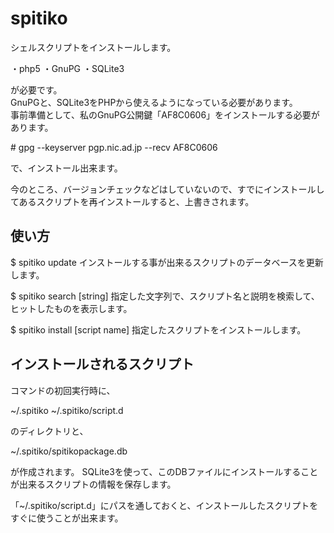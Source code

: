 # spitiko

シェルスクリプトをインストールします。

・php5
・GnuPG
・SQLite3  

が必要です。  
GnuPGと、SQLite3をPHPから使えるようになっている必要があります。  
事前準備として、私のGnuPG公開鍵「AF8C0606」をインストールする必要があります。  

\# gpg --keyserver pgp.nic.ad.jp --recv AF8C0606  

で、インストール出来ます。

今のところ、バージョンチェックなどはしていないので、すでにインストールしてあるスクリプトを再インストールすると、上書きされます。

## 使い方

$ spitiko update
インストールする事が出来るスクリプトのデータベースを更新します。

$ spitiko search [string]
指定した文字列で、スクリプト名と説明を検索して、ヒットしたものを表示します。

$ spitiko install [script name]
指定したスクリプトをインストールします。

## インストールされるスクリプト
コマンドの初回実行時に、

~/.spitiko
~/.spitiko/script.d

のディレクトリと、

~/.spitiko/spitikopackage.db

が作成されます。
SQLite3を使って、このDBファイルにインストールすることが出来るスクリプトの情報を保存します。

「~/.spitiko/script.d」にパスを通しておくと、インストールしたスクリプトをすぐに使うことが出来ます。

